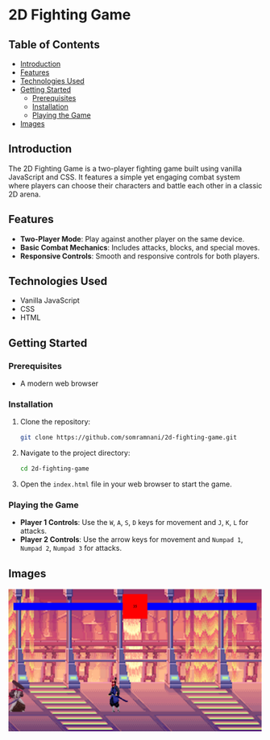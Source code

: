 # 2D Fighting Game

## Table of Contents
- [Introduction](#introduction)
- [Features](#features)
- [Technologies Used](#technologies-used)
- [Getting Started](#getting-started)
  - [Prerequisites](#prerequisites)
  - [Installation](#installation)
  - [Playing the Game](#playing-the-game)
- [Images](#images)

## Introduction
The 2D Fighting Game is a two-player fighting game built using vanilla JavaScript and CSS. It features a simple yet engaging combat system where players can choose their characters and battle each other in a classic 2D arena.

## Features
- **Two-Player Mode**: Play against another player on the same device.
- **Basic Combat Mechanics**: Includes attacks, blocks, and special moves.
- **Responsive Controls**: Smooth and responsive controls for both players.

## Technologies Used
- Vanilla JavaScript
- CSS
- HTML

## Getting Started
### Prerequisites
- A modern web browser

### Installation
1. Clone the repository:
    ```bash
    git clone https://github.com/somramnani/2d-fighting-game.git
    ```

2. Navigate to the project directory:
    ```bash
    cd 2d-fighting-game
    ```

3. Open the `index.html` file in your web browser to start the game.

### Playing the Game
- **Player 1 Controls**: Use the `W`, `A`, `S`, `D` keys for movement and `J`, `K`, `L` for attacks.
- **Player 2 Controls**: Use the arrow keys for movement and `Numpad 1`, `Numpad 2`, `Numpad 3` for attacks.

## Images

![Demo Image](public/images/demo.png)
